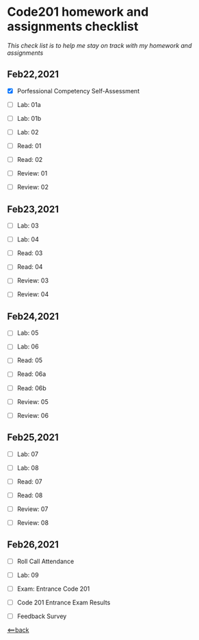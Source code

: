 # **Code201 homework and assignments checklist**
*This check list is to help me stay on track with my homework and assignments*

## **Feb22,2021**

- [X] Porfessional Competency Self-Assessment
- [ ] Lab: 01a
- [ ] Lab: 01b
- [ ] Lab: 02
- [ ] Read: 01
- [ ] Read: 02
- [ ] Review: 01
- [ ] Review: 02


## **Feb23,2021**

- [ ] Lab: 03
- [ ] Lab: 04
- [ ] Read: 03
- [ ] Read: 04
- [ ] Review: 03
- [ ] Review: 04


## **Feb24,2021**

- [ ] Lab: 05
- [ ] Lab: 06
- [ ] Read: 05
- [ ] Read: 06a
- [ ] Read: 06b
- [ ] Review: 05
- [ ] Review: 06


## **Feb25,2021**

- [ ] Lab: 07
- [ ] Lab: 08
- [ ] Read: 07
- [ ] Read: 08
- [ ] Review: 07
- [ ] Review: 08


## **Feb26,2021**

- [ ] Roll Call Attendance
- [ ] Lab: 09
- [ ] Exam: Entrance Code 201
- [ ] Code 201 Entrance Exam Results
- [ ] Feedback Survey




[<==back](README.md)
